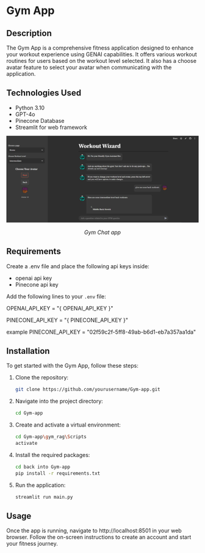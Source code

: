 # Gym App

## Description
The Gym App is a comprehensive fitness application designed to enhance your workout experience using GENAI capabilities. It offers various workout routines for users based on the workout level selected. It also has
a choose avatar feature to select your avatar when communicating with the application.

## Technologies Used
- Python 3.10
- GPT-4o
- Pinecone Database
- Streamlit for web framework


<div align="center">
    <img src="./Images/workout-wizard.png" alt="Summarization Results" width="1200">
    <p><em>Gym Chat app</em></p>
</div>



## Requirements
Create a .env file and place the following api keys inside:
- openai api key 
- Pinecone api key

Add the following lines to your `.env` file:

OPENAI_API_KEY = "{ OPENAI_API_KEY }"

PINECONE_API_KEY = "{ PINECONE_API_KEY }"

example  PINECONE_API_KEY = "02f59c2f-5ff8-49ab-b6d1-eb7a357aa1da"

## Installation
To get started with the Gym App, follow these steps:

1. Clone the repository:
   ```bash
   git clone https://github.com/yourusername/Gym-app.git

2. Navigate into the project directory:
   ```bash
   cd Gym-app

3. Create and activate a virtual environment:
   ```bash
   cd Gym-app\gym_rag\Scripts
   activate

4. Install the required packages:
   ```bash
   cd back into Gym-app
   pip install -r requirements.txt

6. Run the application:
   ```bash
   streamlit run main.py

## Usage

Once the app is running, navigate to http://localhost:8501 in your web browser. Follow the on-screen instructions to create an account and start your fitness journey.







   

